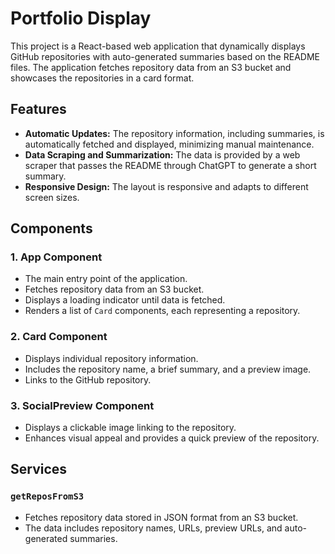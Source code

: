 # Portfolio Display

This project is a React-based web application that dynamically displays GitHub repositories with auto-generated summaries based on the README files. The application fetches repository data from an S3 bucket and showcases the repositories in a card format.

## Features

- **Automatic Updates:** The repository information, including summaries, is automatically fetched and displayed, minimizing manual maintenance.
- **Data Scraping and Summarization:** The data is provided by a web scraper that passes the README through ChatGPT to generate a short summary.
- **Responsive Design:** The layout is responsive and adapts to different screen sizes.

## Components

### 1. **App Component**
   - The main entry point of the application.
   - Fetches repository data from an S3 bucket.
   - Displays a loading indicator until data is fetched.
   - Renders a list of `Card` components, each representing a repository.

### 2. **Card Component**
   - Displays individual repository information.
   - Includes the repository name, a brief summary, and a preview image.
   - Links to the GitHub repository.

### 3. **SocialPreview Component**
   - Displays a clickable image linking to the repository.
   - Enhances visual appeal and provides a quick preview of the repository.

## Services

### `getReposFromS3`
- Fetches repository data stored in JSON format from an S3 bucket.
- The data includes repository names, URLs, preview URLs, and auto-generated summaries.
